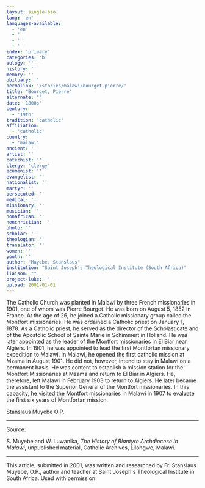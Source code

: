 ```yaml
---
layout: single-bio
lang: 'en'
languages-available:
  - 'en'
  - ' '
  - ' '
  - ' '
index: 'primary'
categories: 'b'
eulogy: ''
history: ''
memory: ''
obituary: ''
permalink: '/stories/malawi/bourget-pierre/'
title: "Bourget, Pierre"
alternate: ""
date: '1800s'
century:
  - '19th'
tradition: 'catholic'
affiliation:
  - 'catholic'
country:
  - 'malawi'
ancient: ''
artist: ''
catechist: ''
clergy: 'clergy'
ecumenist: ''
evangelist: ''
nationalist: ''
martyr: ''
persecuted: ''
medical: ''
missionary: ''
musician: ''
nonafrican: ''
nonchristian: ''
photo: ''
scholar: ''
theologian: ''
translator: ''
women: ''
youth: ''
author: "Muyebe, Stanslaus"
institution: "Saint Joseph's Theological Institute (South Africa)"
liaison: ""
project-luke: ''
upload: 2001-01-01
---
```




The Catholic Church was planted in Malawi by three French missionaries in 1901, one of whom was Pierre Bourget. He was born on August 5, 1852 in France. At the age of 26, he joined a Catholic missionary group called the Montfort missionaries. He was ordained a Catholic priest on January 1, 1878. As a Catholic priest, he served as the director of the Scholasticate and of the Apostolic School of Sainte Marie in Schimmert in Holland. He was later appointed as the leader of the Montfort missionaries in El Biar near Algiers. In 1901, he was appointed to lead the first Montfortan missionary expedition to Malawi. In Malawi, he opened the first catholic mission at Mzama in August 1901. He did not, however, intend to stay in Malawi on a permanent basis. He was content to establish a mission station for the Montfort Missionaries at Mzama and return to El Biar in Algiers. He, therefore, left Malawi in February 1903 to return to Algiers. He later became the assistant to the Superior General of the Montfort missionaries. In this capacity, he visited the Montfort missionaries in Malawi in 1907 to evaluate the first six years of Montfortan mission.

Stanslaus Muyebe O.P.

---

Source:

S. Muyebe and W. Luwanika, *The History of Blantyre Archdiocese in Malawi*, unpublished material, Catholic Archives, Lilongwe, Malawi.

---

This article, submitted in 2001, was written and researched by Fr. Stanslaus Muyebe, O.P., author and teacher at Saint Joseph's Theological Institute in South Africa. Used with permission.
